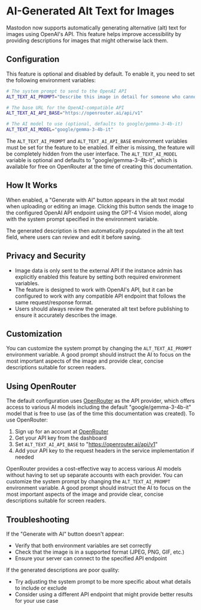 # AI-Generated Alt Text for Images

Mastodon now supports automatically generating alternative (alt) text for images using OpenAI's API. This feature helps improve accessibility by providing descriptions for images that might otherwise lack them.

## Configuration

This feature is optional and disabled by default. To enable it, you need to set the following environment variables:

```bash
# The system prompt to send to the OpenAI API
ALT_TEXT_AI_PROMPT="Describe this image in detail for someone who cannot see it. Focus on the main subjects, actions, and important details. Be concise but thorough."

# The base URL for the OpenAI-compatible API
ALT_TEXT_AI_API_BASE="https://openrouter.ai/api/v1"

# The AI model to use (optional, defaults to google/gemma-3-4b-it)
ALT_TEXT_AI_MODEL="google/gemma-3-4b-it"
```

The `ALT_TEXT_AI_PROMPT` and `ALT_TEXT_AI_API_BASE` environment variables must be set for the feature to be enabled. If either is missing, the feature will be completely hidden from the user interface. The `ALT_TEXT_AI_MODEL` variable is optional and defaults to "google/gemma-3-4b-it", which is available for free on OpenRouter at the time of creating this documentation.

## How It Works

When enabled, a "Generate with AI" button appears in the alt text modal when uploading or editing an image. Clicking this button sends the image to the configured OpenAI API endpoint using the GPT-4 Vision model, along with the system prompt specified in the environment variable.

The generated description is then automatically populated in the alt text field, where users can review and edit it before saving.

## Privacy and Security

- Image data is only sent to the external API if the instance admin has explicitly enabled this feature by setting both required environment variables.
- The feature is designed to work with OpenAI's API, but it can be configured to work with any compatible API endpoint that follows the same request/response format.
- Users should always review the generated alt text before publishing to ensure it accurately describes the image.
## Customization

You can customize the system prompt by changing the `ALT_TEXT_AI_PROMPT` environment variable. A good prompt should instruct the AI to focus on the most important aspects of the image and provide clear, concise descriptions suitable for screen readers.

## Using OpenRouter

The default configuration uses [OpenRouter](https://openrouter.ai/) as the API provider, which offers access to various AI models including the default "google/gemma-3-4b-it" model that is free to use (as of the time this documentation was created). To use OpenRouter:

1. Sign up for an account at [OpenRouter](https://openrouter.ai/)
2. Get your API key from the dashboard
3. Set `ALT_TEXT_AI_API_BASE` to "https://openrouter.ai/api/v1"
4. Add your API key to the request headers in the service implementation if needed

OpenRouter provides a cost-effective way to access various AI models without having to set up separate accounts with each provider.
You can customize the system prompt by changing the `ALT_TEXT_AI_PROMPT` environment variable. A good prompt should instruct the AI to focus on the most important aspects of the image and provide clear, concise descriptions suitable for screen readers.

## Troubleshooting

If the "Generate with AI" button doesn't appear:
- Verify that both environment variables are set correctly
- Check that the image is in a supported format (JPEG, PNG, GIF, etc.)
- Ensure your server can connect to the specified API endpoint

If the generated descriptions are poor quality:
- Try adjusting the system prompt to be more specific about what details to include or exclude
- Consider using a different API endpoint that might provide better results for your use case